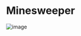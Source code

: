 # Minesweeper

![image](https://user-images.githubusercontent.com/69014593/196562684-99b4978b-a029-44af-87f1-20802cf856f8.png)
